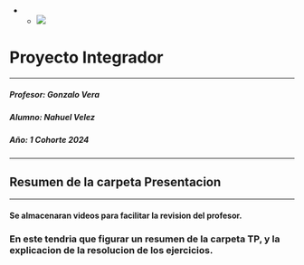 - - ![](https://encrypted-tbn0.gstatic.com/images?q=tbn:ANd9GcT93k_IB58yrqU35nkrenk7t3-pKrO2PDzidQ&s)
# Proyecto Integrador 
- - - -

##### Profesor:  Gonzalo Vera
##### Alumno: Nahuel Velez
##### Año: 1 Cohorte 2024
- - - -
## Resumen de la carpeta Presentacion

- - - - 

#### Se almacenaran videos para facilitar la revision del profesor.
### En este tendria que figurar un resumen de la carpeta TP, y la explicacion de la resolucion de los ejercicios.